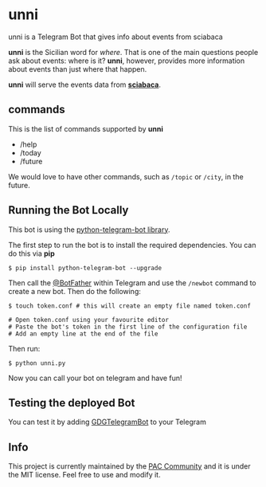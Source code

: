 # unni
unni is a Telegram Bot that gives info about events from sciabaca

**unni** is the Sicilian word for *where*. That is one of the main questions people ask about events: where is it? **unni**, however, provides more information about events than just where that happen. 

**unni** will serve the events data from [**sciabaca**](https://github.com/sic2/sciabaca). 

## commands

This is the list of commands supported by **unni**

- /help
- /today
- /future

We would love to have other commands, such as `/topic` or `/city`, in the future. 

## Running the Bot Locally

This bot is using the [python-telegram-bot library](https://github.com/python-telegram-bot/python-telegram-bot).

The first step to run the bot is to install the required dependencies. You can do this via **pip**

```
$ pip install python-telegram-bot --upgrade
```

Then call the [@BotFather](https://telegram.me/BotFather) within Telegram and use the `/newbot` command to create a new bot. Then do the following:

```
$ touch token.conf # this will create an empty file named token.conf

# Open token.conf using your favourite editor
# Paste the bot's token in the first line of the configuration file
# Add an empty line at the end of the file
```

Then run:

```
$ python unni.py
```

Now you can call your bot on telegram and have fun! 


## Testing the deployed Bot

You can test it by adding [GDGTelegramBot](http://telegram.me/unni_bot) to your Telegram

## Info

This project is currently maintained by the [PAC Community](https://www.facebook.com/groups/programmatoriCatania/) and it is under the MIT license. Feel free to use and modify it.

